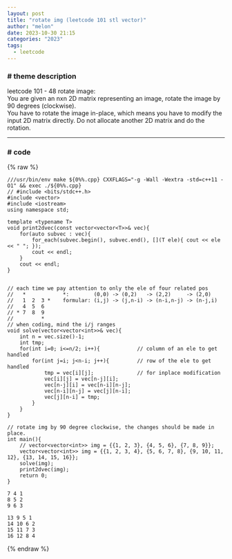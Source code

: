 ```yaml
---
layout: post
title: "rotate img (leetcode 101 stl vector)"
author: "melon"
date: 2023-10-30 21:15
categories: "2023"
tags:
  - leetcode
---
```


### # theme description
leetcode 101 - 48 rotate image:  
You are given an nxn 2D matrix representing an image, rotate the image by 90 degrees (clockwise).  
You have to rotate the image in-place, which means you have to modify the input 2D matrix directly.
Do not allocate another 2D matrix and do the rotation.

<hr>

### # code
{% raw %}
```text
///usr/bin/env make ${0%%.cpp} CXXFLAGS="-g -Wall -Wextra -std=c++11 -O1" && exec ./${0%%.cpp}
// #include <bits/stdc++.h>
#include <vector>
#include <iostream>
using namespace std;

template <typename T>
void print2dvec(const vector<vector<T>>& vec){
    for(auto subvec : vec){
        for_each(subvec.begin(), subvec.end(), [](T ele){ cout << ele << " "; });
        cout << endl;
	}
    cout << endl;
}


// each time we pay attention to only the ele of four related pos
//   *            *:        (0,0) -> (0,2)   -> (2,2)     -> (2,0)
//   1  2  3 *    formular: (i,j) -> (j,n-i) -> (n-i,n-j) -> (n-j,i)
//   4  5  6
// * 7  8  9
//         *
// when coding, mind the i/j ranges
void solve(vector<vector<int>>& vec){
    int n = vec.size()-1;
    int tmp;
    for(int i=0; i<=n/2; i++){            // column of an ele to get handled
        for(int j=i; j<n-i; j++){         // row of the ele to get handled
            tmp = vec[i][j];              // for inplace modification
			vec[i][j] = vec[n-j][i]; 
			vec[n-j][i] = vec[n-i][n-j];
			vec[n-i][n-j] = vec[j][n-i];
			vec[j][n-i] = tmp;
        }
    }
}

// rotate img by 90 degree clockwise, the changes should be made in place.
int main(){
    // vector<vector<int>> img = {{1, 2, 3}, {4, 5, 6}, {7, 8, 9}};
    vector<vector<int>> img = {{1, 2, 3, 4}, {5, 6, 7, 8}, {9, 10, 11, 12}, {13, 14, 15, 16}};
    solve(img);
    print2dvec(img);
    return 0;
}
```
```text
7 4 1 
8 5 2 
9 6 3 

13 9 5 1 
14 10 6 2 
15 11 7 3 
16 12 8 4 
```
{% endraw %}
